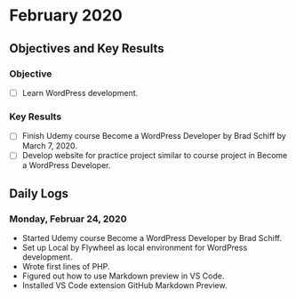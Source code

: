 # February 2020

## Objectives and Key Results

### Objective
- [ ] Learn WordPress development.

### Key Results
- [ ] Finish Udemy course Become a WordPress Developer by Brad Schiff by March 7, 2020.
- [ ] Develop website for practice project similar to course project in Become a WordPress Developer.

## Daily Logs

### Monday, Februar 24, 2020
- Started Udemy course Become a WordPress Developer by Brad Schiff.
- Set up Local by Flywheel as local environment for WordPress development.
- Wrote first lines of PHP.
- Figured out how to use Markdown preview in VS Code.
- Installed VS Code extension GitHub Markdown Preview.
